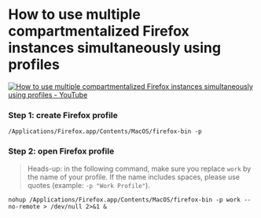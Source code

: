 <!--
Title: How to use multiple compartmentalized Firefox instances simultaneously using profiles
Description: Learn how to use multiple compartmentalized Firefox instances simultaneously using profiles.
Author: Sun Knudsen <https://github.com/sunknudsen>
Contributors: Sun Knudsen <https://github.com/sunknudsen>
Reviewers:
Publication date: 2020-05-13T00:00:00.000Z
-->

# How to use multiple compartmentalized Firefox instances simultaneously using profiles

[![How to use multiple compartmentalized Firefox instances simultaneously using profiles - YouTube](how-to-use-multiple-compartmentalized-firefox-instances-simultaneously-using-profiles.png)](https://www.youtube.com/watch?v=Upib_vq_EB8 "How to use multiple compartmentalized Firefox instances simultaneously using profiles - YouTube")

### Step 1: create Firefox profile

```shell
/Applications/Firefox.app/Contents/MacOS/firefox-bin -p
```

### Step 2: open Firefox profile

> Heads-up: in the following command, make sure you replace `work` by the name of your profile. If the name includes spaces, please use quotes (example: `-p "Work Profile"`).

```shell
nohup /Applications/Firefox.app/Contents/MacOS/firefox-bin -p work --no-remote > /dev/null 2>&1 &
```
